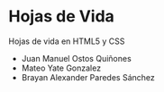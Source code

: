# Hojas de Vida

Hojas de vida en HTML5 y CSS

* Juan Manuel Ostos Quiñones
* Mateo Yate Gonzalez
* Brayan Alexander Paredes Sánchez

